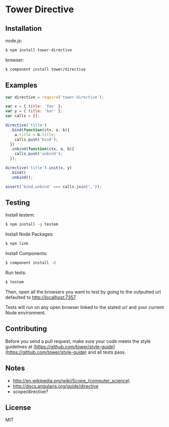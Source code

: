 # Tower Directive

## Installation

node.js:

```bash
$ npm install tower-directive
```

browser:

```bash
$ component install tower/directive
```

## Examples

```js
var directive = require('tower-directive');

var x = { title: 'foo' };
var y = { title: 'bar' };
var calls = [];

directive('title')
  .bind(function(ctx, a, b){
    a.title = b.title;
    calls.push('bind');
  })
  .unbind(function(ctx, a, b){
    calls.push('unbind');
  });

directive('title').init(x, y)
  .bind()
  .unbind();

assert('bind,unbind' === calls.join(','));
```

## Testing

Install testem:

```bash
$ npm install -g testem
```

Install Node Packages:
```bash
$ npm link
```

Install Components:
```bash
$ component install -d
```

Run tests:

```bash
$ testem
```

Then, open all the browsers you want to test by going to the outputted url defaulted to [http://localhost:7357](http://localhost:7357)

Tests will run on any open browser linked to the stated url and your current Node environment.

## Contributing

Before you send a pull request, make sure your code meets the style guidelines at [https://github.com/tower/style-guide](https://github.com/tower/style-guide) and all tests pass.

## Notes

- http://en.wikipedia.org/wiki/Scope_(computer_science)
- http://docs.angularjs.org/guide/directive
- scope/directive?

## License

MIT
